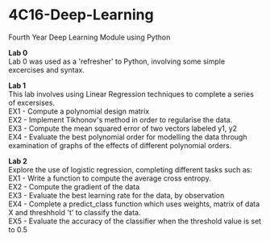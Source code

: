 # 4C16-Deep-Learning
Fourth Year Deep Learning Module using Python 

**Lab 0** <br />
Lab 0 was used as a 'refresher' to Python, involving some simple excercises and syntax. <br />

**Lab 1** <br />
This lab involves using Linear Regression techniques to complete a series of excersises. <br />
EX1 - Compute a polynomial design matrix <br />
EX2 - Implement Tikhonov's method in order to regularise the data.  <br /> 
EX3 - Compute the mean squared error of two vectors labeled y1, y2 <br />
EX4 - Evaluate the best polynomial order for modelling the data through examination of graphs of the effects of different polynomial orders. <br />

**Lab 2** <br />
Explore the use of logistic regression, completing different tasks such as: <br />
EX1 - Write a function to compute the average cross entropy. <br /> 
EX2 - Compute the gradient of the data <br />
EX3 - Evaluate the best learning rate for the data, by observation <br />
EX4 - Complete a predict_class function which uses weights, matrix of data X and threshhold 't' to classify the data. <br />
EX5 - Evaluate the accuracy of the classifier when the threshold value is set to 0.5 <br />
